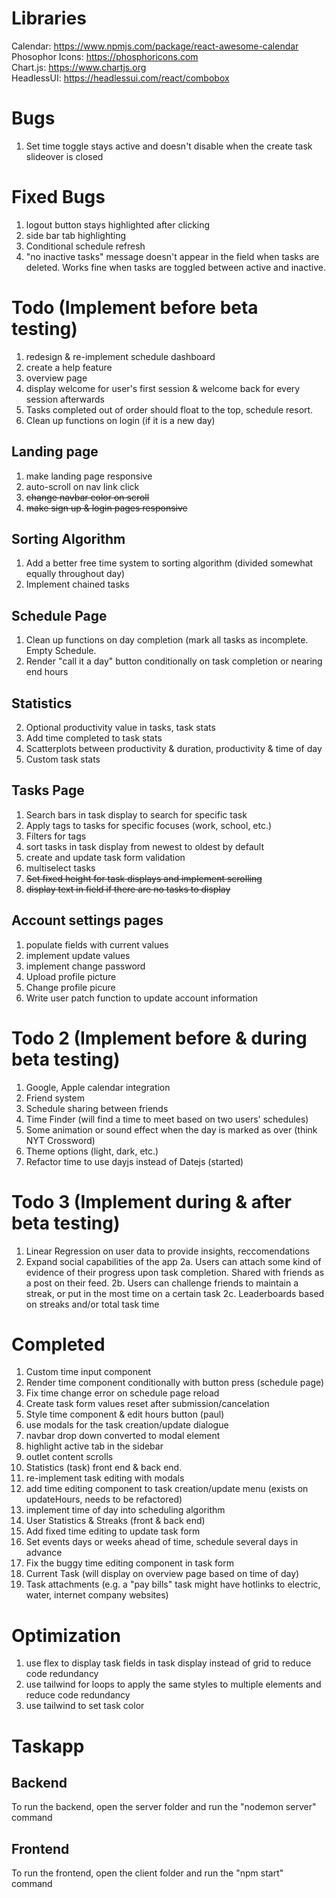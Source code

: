 # Libraries
Calendar: https://www.npmjs.com/package/react-awesome-calendar
<br />
Phosophor Icons: https://phosphoricons.com
<br />
Chart.js: https://www.chartjs.org
<br />
HeadlessUI: https://headlessui.com/react/combobox

# Bugs
1. Set time toggle stays active and doesn't disable when the create task slideover is closed

# Fixed Bugs
1. logout button stays highlighted after clicking
2. side bar tab highlighting
3. Conditional schedule refresh
4. "no inactive tasks" message doesn't appear in the field when tasks are deleted. Works fine when tasks are toggled between active and inactive.

# Todo (Implement before beta testing)
1. redesign & re-implement schedule dashboard
2. create a help feature
3. overview page
4. display welcome for user's first session & welcome back for every session afterwards
5. Tasks completed out of order should float to the top, schedule resort.
7. Clean up functions on login (if it is a new day)

## Landing page
1. make landing page responsive
2. auto-scroll on nav link click
3. ~~change navbar color on scroll~~
4. ~~make sign up & login pages responsive~~

## Sorting Algorithm
1. Add a better free time system to sorting algorithm (divided somewhat equally throughout day)
2. Implement chained tasks

## Schedule Page
1. Clean up functions on day completion (mark all tasks as incomplete. Empty Schedule.
2. Render "call it a day" button conditionally on task completion or nearing end hours


## Statistics
2. Optional productivity value in tasks, task stats
3. Add time completed to task stats
4. Scatterplots between productivity & duration, productivity & time of day
5. Custom task stats

## Tasks Page
1. Search bars in task display to search for specific task
2. Apply tags to tasks for specific focuses (work, school, etc.)
3. Filters for tags
5. sort tasks in task display from newest to oldest by default
6. create and update task form validation
7. multiselect tasks
8. ~~Set fixed height for task displays and implement scrolling~~
9. ~~display text in field if there are no tasks to display~~

## Account settings pages
1. populate fields with current values
2. implement update values
3. implement change password
4. Upload profile picture
5. Change profile picure
6. Write user patch function to update account information

# Todo 2 (Implement before & during beta testing)
1. Google, Apple calendar integration
2. Friend system
3. Schedule sharing between friends
4. Time Finder (will find a time to meet based on two users' schedules)
6. Some animation or sound effect when the day is marked as over (think NYT Crossword)
8. Theme options (light, dark, etc.)
9. Refactor time to use dayjs instead of Datejs (started)

# Todo 3 (Implement during & after beta testing)
1. Linear Regression on user data to provide insights, reccomendations
2. Expand social capabilities of the app
   2a. Users can attach some kind of evidence of their progress upon task completion. Shared with friends as a post on their feed.
   2b. Users can challenge friends to maintain a streak, or put in the most time on a certain task
   2c. Leaderboards based on streaks and/or total task time

# Completed
1. Custom time input component
2. Render time component conditionally with button press (schedule page)
3. Fix time change error on schedule page reload
4. Create task form values reset after submission/cancelation
5. Style time component & edit hours button (paul)
6. use modals for the task creation/update dialogue
7. navbar drop down converted to modal element
8. highlight active tab in the sidebar
9. outlet content scrolls
10. Statistics (task) front end & back end.
11. re-implement task editing with modals
12. add time editing component to task creation/update menu (exists on updateHours, needs to be refactored)
13. implement time of day into scheduling algorithm
14. User Statistics & Streaks (front & back end)
15. Add fixed time editing to update task form
16. Set events days or weeks ahead of time, schedule several days in advance
17. Fix the buggy time editing component in task form
18. Current Task (will display on overview page based on time of day)
19. Task attachments (e.g. a "pay bills" task might have hotlinks to electric, water, internet company websites)

# Optimization
1. use flex to display task fields in task display instead of grid to reduce code redundancy
2. use tailwind for loops to apply the same styles to multiple elements and reduce code redundancy
3. use tailwind to set task color

# Taskapp
## Backend
To run the backend, open the server folder and run the "nodemon server" command
## Frontend
To run the frontend, open the client folder and run the "npm start" command
